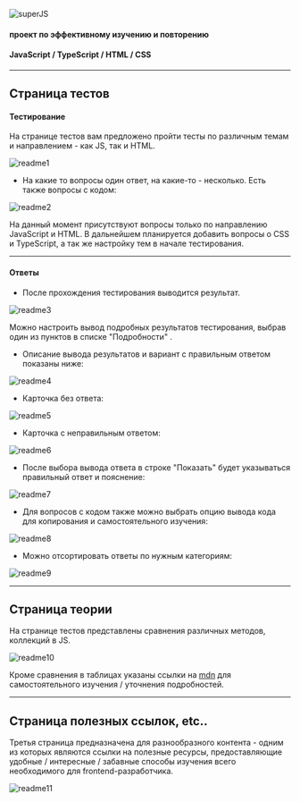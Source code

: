 ![superJS](./readme/superJS_mini.png)

#### 						проект по эффективному изучению и повторению

#### 								 		JavaScript / TypeScript / HTML / CSS

------

## Страница тестов

#### Тестирование

На странице тестов вам предложено пройти тесты по различным темам и направлением - как JS, так и HTML. 

![readme1](./readme/readme1.jpg)



- На какие то вопросы один ответ, на какие-то - несколько.
  Есть также вопросы с кодом:

![readme2](./readme/readme2.jpg)



На данный момент присутствуют вопросы только по направлению JavaScript и HTML. В дальнейшем планируется добавить вопросы о CSS и TypeScript, а так же настройку тем в начале тестирования.

------

#### Ответы

- После прохождения тестирования выводится результат.

![readme3](./readme/readme3.jpg)

Можно настроить вывод подробных результатов тестирования, выбрав один из пунктов в списке "Подробности" .

- Описание вывода результатов и вариант с правильным ответом показаны ниже:

![readme4](./readme/readme4.jpg)



- Карточка без ответа:

![readme5](./readme/readme5.jpg)



- Карточка с неправильным ответом:

![readme6](./readme/readme6.jpg)



- После выбора вывода ответа в строке "Показать" будет указываться правильный ответ и пояснение:

![readme7](./readme/readme7.jpg)



- Для вопросов с кодом также можно выбрать опцию вывода кода для копирования и самостоятельного изучения:

![readme8](./readme/readme8.jpg)



- Можно отсортировать ответы по нужным категориям:

![readme9](./readme/readme9.jpg)



------

## Страница теории

На странице тестов представлены сравнения различных методов, коллекций в JS.

![readme10](./readme/readme10.jpg)

Кроме сравнения в таблицах указаны ссылки на [mdn](https://developer.mozilla.org/en-US/) для самостоятельного изучения / уточнения подробностей.

------

## Страница полезных ссылок, etc..

Третья страница предназначена для разнообразного контента - одним из которых являются ссылки на полезные ресурсы, предоставляющие удобные / интересные / забавные способы изучения всего необходимого для frontend-разработчика.

![readme11](./readme/readme11.jpg)